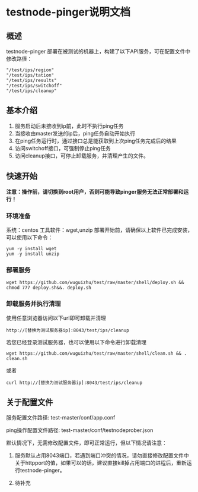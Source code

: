 # testnode-pinger说明文档

## 概述

testnode-pinger 部署在被测试的机器上，构建了以下API服务，可在配置文件中修改路径：

    "/test/ips/region"    
    "/test/ips/tation"
    "/test/ips/results"
    "/test/ips/switchoff"
    "/test/ips/cleanup"

## 基本介绍

1. 服务启动后未接收到ip前，此时不执行ping任务
2. 当接收由master发送的ip后，ping任务自动开始执行
3. 在ping任务运行时，通过接口总是能获取到上次ping任务完成后的结果
4. 访问switchoff接口，可强制停止ping任务
5. 访问cleanup接口，可停止卸载服务，并清理产生的文件。

## 快速开始

**注意：操作前，请切换到root用户，否则可能导致pinger服务无法正常部署和运行！**
### 环境准备

系统：centos
工具软件：wget,unzip
部署开始前，请确保以上软件已完成安装，可以使用以下命令：
```shell
yum -y install wget
yum -y install unzip
```

### 部署服务

```shell
wget https://github.com/wuguizhu/test/raw/master/shell/deploy.sh && chmod 777 deploy.sh&&. deploy.sh
```

### 卸载服务并执行清理

使用任意浏览器访问以下url即可卸载并清理

    http://[替换为测试服务器ip]:8043/test/ips/cleanup

若您已经登录测试服务器，也可以使用以下命令进行卸载清理

```shell
wget https://github.com/wuguizhu/test/raw/master/shell/clean.sh && . clean.sh
```
或者

```shell
curl http://[替换为测试服务器ip]:8043/test/ips/cleanup
```
## 关于配置文件

服务配置文件路径: test-master/conf/app.conf


ping操作配置文件路径: test-master/conf/testnodeprober.json


默认情况下，无需修改配置文件，即可正常运行，但以下情况请注意：

1. 服务默认占用8043端口，若遇到端口冲突的情况，请勿直接修改配置文件中关于httpport的值，如果可以的话，建议直接kill掉占用端口的进程后，重新运行testnode-pinger。

2. 待补充
